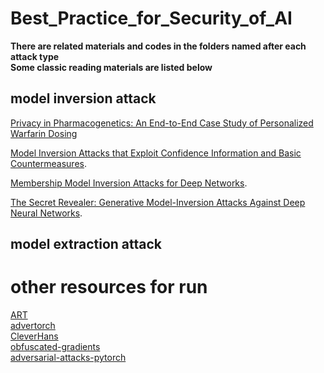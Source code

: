 # Best_Practice_for_Security_of_AI
**There are related materials and codes in the folders named after each attack type**  
**Some classic reading materials are listed below**
## model inversion attack
[Privacy in Pharmacogenetics: An End-to-End Case Study of Personalized Warfarin Dosing](https://www.usenix.org/system/files/conference/usenixsecurity14/sec14-paper-fredrikson-privacy.pdf)  

[Model Inversion Attacks that Exploit Confidence Information and Basic Countermeasures](https://www.cs.cmu.edu/~mfredrik/papers/fjr2015ccs.pdf). 

[Membership Model Inversion Attacks for Deep Networks](https://arxiv.org/abs/1910.04257). 

[The Secret Revealer: Generative Model-Inversion Attacks Against Deep Neural Networks](https://arxiv.org/abs/1911.07135). 

## model extraction attack
# other resources for run
[ART](https://github.com/Trusted-AI/adversarial-robustness-toolbox)  
[advertorch](https://github.com/BorealisAI/advertorch)  
[CleverHans](https://github.com/cleverhans-lab/cleverhans/)  
[obfuscated-gradients](https://github.com/anishathalye/obfuscated-gradients)  
[adversarial-attacks-pytorch](https://github.com/Harry24k/adversarial-attacks-pytorch)
